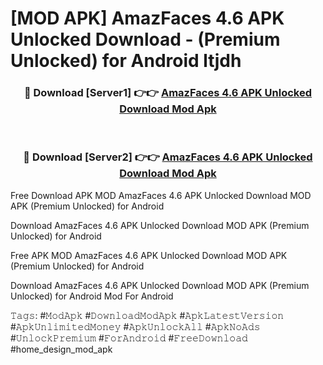 # [MOD APK] AmazFaces 4.6 APK Unlocked Download - (Premium Unlocked) for Android ltjdh



<div align="center">
<h3>🔴 Download [Server1] 👉👉 <a href="https://momento.my/?title=AmazFaces_4.6_APK_Unlocked_Download">AmazFaces 4.6 APK Unlocked Download Mod Apk</a></h3><br>

<h3>🔴 Download [Server2] 👉👉 <a href="https://momento.my/?title=AmazFaces_4.6_APK_Unlocked_Download">AmazFaces 4.6 APK Unlocked Download Mod Apk</a></h3>
</div>



Free Download APK MOD AmazFaces 4.6 APK Unlocked Download MOD APK (Premium Unlocked) for Android

Download AmazFaces 4.6 APK Unlocked Download MOD APK (Premium Unlocked) for Android

Free APK MOD AmazFaces 4.6 APK Unlocked Download MOD APK (Premium Unlocked) for Android

Download AmazFaces 4.6 APK Unlocked Download MOD APK (Premium Unlocked) for Android Mod For Android

𝚃𝚊𝚐𝚜: #𝙼𝚘𝚍𝙰𝚙𝚔 #𝙳𝚘𝚠𝚗𝚕𝚘𝚊𝚍𝙼𝚘𝚍𝙰𝚙𝚔 #𝙰𝚙𝚔𝙻𝚊𝚝𝚎𝚜𝚝𝚅𝚎𝚛𝚜𝚒𝚘𝚗 #𝙰𝚙𝚔𝚄𝚗𝚕𝚒𝚖𝚒𝚝𝚎𝚍𝙼𝚘𝚗𝚎𝚢 #𝙰𝚙𝚔𝚄𝚗𝚕𝚘𝚌𝚔𝙰𝚕𝚕 #𝙰𝚙𝚔𝙽𝚘𝙰𝚍𝚜 #𝚄𝚗𝚕𝚘𝚌𝚔𝙿𝚛𝚎𝚖𝚒𝚞𝚖 #𝙵𝚘𝚛𝙰𝚗𝚍𝚛𝚘𝚒𝚍 #𝙵𝚛𝚎𝚎𝙳𝚘𝚠𝚗𝚕𝚘𝚊𝚍 #home_design_mod_apk
